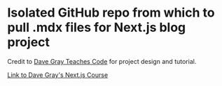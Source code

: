 # Isolated GitHub repo from which to pull .mdx files for Next.js blog project

Credit to [Dave Gray Teaches Code](https://courses.davegray.codes/) for project design and tutorial.

[Link to Dave Gray's Next.js Course](https://www.youtube.com/watch?v=843nec-IvW0)
